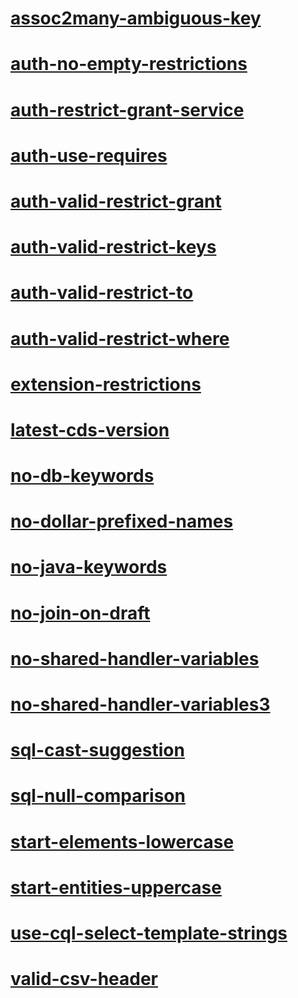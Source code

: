 # [assoc2many-ambiguous-key](assoc2many-ambiguous-key)
# [auth-no-empty-restrictions](auth-no-empty-restrictions)
# [auth-restrict-grant-service](auth-restrict-grant-service)
# [auth-use-requires](auth-use-requires)
# [auth-valid-restrict-grant](auth-valid-restrict-grant)
# [auth-valid-restrict-keys](auth-valid-restrict-keys)
# [auth-valid-restrict-to](auth-valid-restrict-to)
# [auth-valid-restrict-where](auth-valid-restrict-where)
# [extension-restrictions](extension-restrictions)
# [latest-cds-version](latest-cds-version)
# [no-db-keywords](no-db-keywords)
# [no-dollar-prefixed-names](no-dollar-prefixed-names)
# [no-java-keywords](no-java-keywords)
# [no-join-on-draft](no-join-on-draft)
# [no-shared-handler-variables](no-shared-handler-variables)
# [no-shared-handler-variables3](no-shared-handler-variables3)
# [sql-cast-suggestion](sql-cast-suggestion)
# [sql-null-comparison](sql-null-comparison)
# [start-elements-lowercase](start-elements-lowercase)
# [start-entities-uppercase](start-entities-uppercase)
# [use-cql-select-template-strings](use-cql-select-template-strings)
# [valid-csv-header](valid-csv-header)